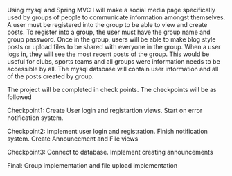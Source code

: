 

Using mysql and Spring MVC I will make a social media page specifically used by groups of people to communicate information amongst themselves.  A user must be registered into the group to be able to view and create posts.  To register into a group, the user must have the group name and group password.  Once in the group, users will be able to make blog style posts or upload files to be shared with everyone in the group.  When a user logs in, they will see the most recent posts of the group.  This would be useful for clubs, sports teams and all groups were information needs to be accessible by all.  The mysql datsbase will contain user information and all of the posts created by group.

The project will be completed in check points.  The checkpoints will be as followed

Checkpoint1: Create User login and registartion views.  Start on error notification system.

Checkpoint2: Implement user login and registration.  Finish notification system.  Create Announcement and File views

Checkpoint3: Connect to database.  Implement creating announcements

Final: Group implementation and file upload implementation

